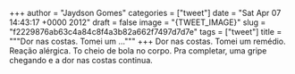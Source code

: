 
+++
author = "Jaydson Gomes"
categories = ["tweet"]
date = "Sat Apr 07 14:43:17 +0000 2012"
draft = false
image = "{TWEET_IMAGE}"
slug = "f2229876ab63c4a84c8f4a3b82a662f7497d7d7e"
tags = ["tweet"]
title = """Dor nas costas. Tomei um ..."""
+++
Dor nas costas. Tomei um remédio. Reação alérgica. To cheio de bola no corpo. Pra completar, uma gripe chegando e a dor nas costas continua.
